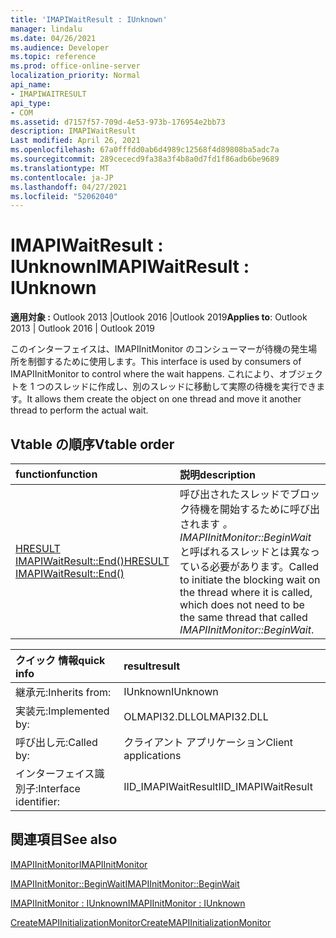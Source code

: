 ```yaml
---
title: 'IMAPIWaitResult : IUnknown'
manager: lindalu
ms.date: 04/26/2021
ms.audience: Developer
ms.topic: reference
ms.prod: office-online-server
localization_priority: Normal
api_name:
- IMAPIWAITRESULT
api_type:
- COM
ms.assetid: d7157f57-709d-4e53-973b-176954e2bb73
description: IMAPIWaitResult
Last modified: April 26, 2021
ms.openlocfilehash: 67a0fffdd0ab6d4989c12568f4d89808ba5adc7a
ms.sourcegitcommit: 289cececd9fa38a3f4b8a0d7fd1f86adb6be9689
ms.translationtype: MT
ms.contentlocale: ja-JP
ms.lasthandoff: 04/27/2021
ms.locfileid: "52062040"
---
```

# <a name="imapiwaitresult--iunknown"></a><span data-ttu-id="eb52c-103">IMAPIWaitResult : IUnknown</span><span class="sxs-lookup"><span data-stu-id="eb52c-103">IMAPIWaitResult : IUnknown</span></span>
  
<span data-ttu-id="eb52c-104">**適用対象 :** Outlook 2013 |Outlook 2016 |Outlook 2019</span><span class="sxs-lookup"><span data-stu-id="eb52c-104">**Applies to**: Outlook 2013 | Outlook 2016 | Outlook 2019</span></span>

<span data-ttu-id="eb52c-105">このインターフェイスは、IMAPIInitMonitor のコンシューマーが待機の発生場所を制御するために使用します。</span><span class="sxs-lookup"><span data-stu-id="eb52c-105">This interface is used by consumers of IMAPIInitMonitor to control where the wait happens.</span></span> <span data-ttu-id="eb52c-106">これにより、オブジェクトを 1 つのスレッドに作成し、別のスレッドに移動して実際の待機を実行できます。</span><span class="sxs-lookup"><span data-stu-id="eb52c-106">It allows them create the object on one thread and move it another thread to perform the actual wait.</span></span>

## <a name="vtable-order"></a><span data-ttu-id="eb52c-107">Vtable の順序</span><span class="sxs-lookup"><span data-stu-id="eb52c-107">Vtable order</span></span>

| <span data-ttu-id="eb52c-108">function</span><span class="sxs-lookup"><span data-stu-id="eb52c-108">function</span></span> | <span data-ttu-id="eb52c-109">説明</span><span class="sxs-lookup"><span data-stu-id="eb52c-109">description</span></span> |
|:-----|:-----|
|[<span data-ttu-id="eb52c-110">HRESULT IMAPIWaitResult::End()</span><span class="sxs-lookup"><span data-stu-id="eb52c-110">HRESULT IMAPIWaitResult::End()</span></span>](imapiwaitresult-end.md)|<span data-ttu-id="eb52c-111">呼び出されたスレッドでブロック待機を開始するために呼び出されます *。IMAPIInitMonitor::BeginWait* と呼ばれるスレッドとは異なっている必要があります。</span><span class="sxs-lookup"><span data-stu-id="eb52c-111">Called to initiate the blocking wait on the thread where it is called, which does not need to be the same thread that called *IMAPIInitMonitor::BeginWait*.</span></span>|

| <span data-ttu-id="eb52c-112">クイック 情報</span><span class="sxs-lookup"><span data-stu-id="eb52c-112">quick info</span></span> | <span data-ttu-id="eb52c-113">result</span><span class="sxs-lookup"><span data-stu-id="eb52c-113">result</span></span> |
|:-----|:-----|
|<span data-ttu-id="eb52c-114">継承元:</span><span class="sxs-lookup"><span data-stu-id="eb52c-114">Inherits from:</span></span>  <br/> |<span data-ttu-id="eb52c-115">IUnknown</span><span class="sxs-lookup"><span data-stu-id="eb52c-115">IUnknown</span></span>  <br/> |
|<span data-ttu-id="eb52c-116">実装元:</span><span class="sxs-lookup"><span data-stu-id="eb52c-116">Implemented by:</span></span>  <br/> |  <span data-ttu-id="eb52c-117">OLMAPI32.DLL</span><span class="sxs-lookup"><span data-stu-id="eb52c-117">OLMAPI32.DLL</span></span><br/> |
|<span data-ttu-id="eb52c-118">呼び出し元:</span><span class="sxs-lookup"><span data-stu-id="eb52c-118">Called by:</span></span>  <br/> |<span data-ttu-id="eb52c-119">クライアント アプリケーション</span><span class="sxs-lookup"><span data-stu-id="eb52c-119">Client applications</span></span>  <br/> |
|<span data-ttu-id="eb52c-120">インターフェイス識別子:</span><span class="sxs-lookup"><span data-stu-id="eb52c-120">Interface identifier:</span></span>  <br/> |<span data-ttu-id="eb52c-121">IID_IMAPIWaitResult</span><span class="sxs-lookup"><span data-stu-id="eb52c-121">IID_IMAPIWaitResult</span></span>  <br/> |

## <a name="see-also"></a><span data-ttu-id="eb52c-122">関連項目</span><span class="sxs-lookup"><span data-stu-id="eb52c-122">See also</span></span>

[<span data-ttu-id="eb52c-123">IMAPIInitMonitor</span><span class="sxs-lookup"><span data-stu-id="eb52c-123">IMAPIInitMonitor</span></span>](imapiinitmonitoriunknown.md)

[<span data-ttu-id="eb52c-124">IMAPIInitMonitor::BeginWait</span><span class="sxs-lookup"><span data-stu-id="eb52c-124">IMAPIInitMonitor::BeginWait</span></span>](imapiinitmonitor-beginwait.md)

[<span data-ttu-id="eb52c-125">IMAPIInitMonitor : IUnknown</span><span class="sxs-lookup"><span data-stu-id="eb52c-125">IMAPIInitMonitor : IUnknown</span></span>](imapiinitmonitoriunknown.md)

[<span data-ttu-id="eb52c-126">CreateMAPIInitializationMonitor</span><span class="sxs-lookup"><span data-stu-id="eb52c-126">CreateMAPIInitializationMonitor</span></span>](createmapiinitializationmonitor.md)
